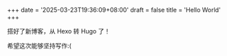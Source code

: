 +++
date = '2025-03-23T19:36:09+08:00'
draft = false
title = 'Hello World'
+++

搭好了新博客，从 Hexo 转 Hugo 了！

希望这次能够坚持写作:(

